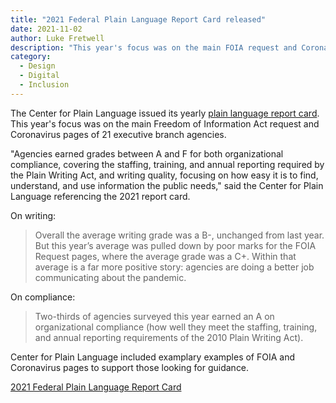 ```yaml
---
title: "2021 Federal Plain Language Report Card released"
date: 2021-11-02 
author: Luke Fretwell
description: "This year's focus was on the main FOIA request and Coronavirus pages for 21 executive branch agencies."
category:
  - Design
  - Digital
  - Inclusion
---
```


The Center for Plain Language issued its yearly [plain language report card](https://centerforplainlanguage.org/2021-federal-plain-language-report-card/). This year's focus was on the main Freedom of Information Act request and Coronavirus pages of 21 executive branch agencies.

"Agencies earned grades between A and F for both organizational compliance, covering the staffing, training, and annual reporting required by the Plain Writing Act, and writing quality, focusing on how easy it is to find, understand, and use information the public needs," said the Center for Plain Language referencing the 2021 report card.

On writing:

> Overall the average writing grade was a B-, unchanged from last year. But this year’s average was pulled down by poor marks for the FOIA Request pages, where the average grade was a C+.  Within that average is a far more positive story:  agencies are doing a better job communicating about the pandemic.

On compliance:

> Two-thirds of agencies surveyed this year earned an A on organizational compliance (how well they meet the staffing, training, and annual reporting requirements of the 2010 Plain Writing Act).

Center for Plain Language included examplary examples of FOIA and Coronavirus pages to support those looking for guidance.

[2021 Federal Plain Language Report Card](https://centerforplainlanguage.org/2021-federal-plain-language-report-card/)